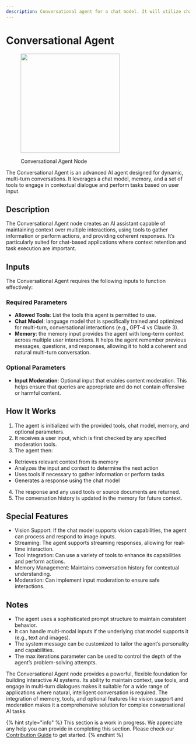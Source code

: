 ```yaml
---
description: Conversational agent for a chat model. It will utilize chat specific prompts.
---
```


# Conversational Agent

<figure><img src="../../../.gitbook/assets/image (10) (1) (1) (1) (1) (1).png" alt="" width="271"><figcaption><p>Conversational Agent Node</p></figcaption></figure>

The Conversational Agent is an advanced AI agent designed for dynamic, multi-turn conversations. It leverages a chat model, memory, and a set of tools to engage in contextual dialogue and perform tasks based on user input.

## Description

The Conversational Agent node creates an AI assistant capable of maintaining context over multiple interactions, using tools to gather information or perform actions, and providing coherent responses. It’s particularly suited for chat-based applications where context retention and task execution are important.

## Inputs

The Conversational Agent requires the following inputs to function effectively:

### Required Parameters

* **Allowed Tools**: List the tools this agent is permitted to use.
* **Chat Model**: language model that is specifically trained and optimized for multi-turn, conversational interactions (e.g., GPT-4 vs Claude 3).
* **Memory**: the memory input provides the agent with long-term context across multiple user interactions. It helps the agent remember previous messages, questions, and responses, allowing it to hold a coherent and natural multi-turn conversation.

### Optional Parameters

* **Input Moderation**: Optional input that enables content moderation. This helps ensure that queries are appropriate and do not contain offensive or harmful content.

## How It Works
1. The agent is initialized with the provided tools, chat model, memory, and optional parameters.
2. It receives a user input, which is first checked by any specified moderation tools.
3. The agent then:
  - Retrieves relevant context from its memory
  - Analyzes the input and context to determine the next action
  - Uses tools if necessary to gather information or perform tasks
  - Generates a response using the chat model
4. The response and any used tools or source documents are returned.
5. The conversation history is updated in the memory for future context.

## Special Features
- Vision Support: If the chat model supports vision capabilities, the agent can process and respond to image inputs.
- Streaming: The agent supports streaming responses, allowing for real-time interaction.
- Tool Integration: Can use a variety of tools to enhance its capabilities and perform actions.
- Memory Management: Maintains conversation history for contextual understanding.
- Moderation: Can implement input moderation to ensure safe interactions.

## Notes
- The agent uses a sophisticated prompt structure to maintain consistent behavior.
- It can handle multi-modal inputs if the underlying chat model supports it (e.g., text and images).
- The system message can be customized to tailor the agent’s personality and capabilities.
- The max iterations parameter can be used to control the depth of the agent’s problem-solving attempts.

The Conversational Agent node provides a powerful, flexible foundation for building interactive AI systems. Its ability to maintain context, use tools, and engage in multi-turn dialogues makes it suitable for a wide range of applications where natural, intelligent conversation is required. The integration of memory, tools, and optional features like vision support and moderation makes it a comprehensive solution for complex conversational AI tasks.


{% hint style="info" %}
This section is a work in progress. We appreciate any help you can provide in completing this section. Please check our [Contribution Guide](../../../contributing/) to get started.
{% endhint %}
